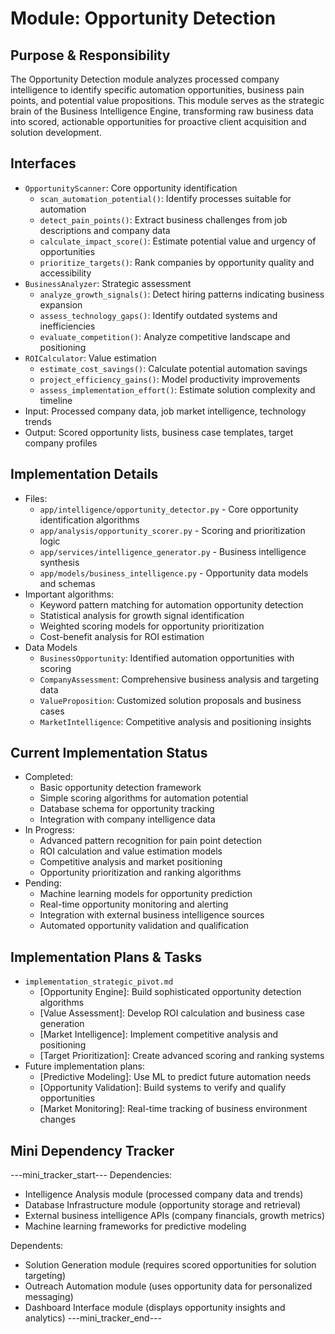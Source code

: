 # Module: Opportunity Detection

## Purpose & Responsibility
The Opportunity Detection module analyzes processed company intelligence to identify specific automation opportunities, business pain points, and potential value propositions. This module serves as the strategic brain of the Business Intelligence Engine, transforming raw business data into scored, actionable opportunities for proactive client acquisition and solution development.

## Interfaces
* `OpportunityScanner`: Core opportunity identification
  * `scan_automation_potential()`: Identify processes suitable for automation
  * `detect_pain_points()`: Extract business challenges from job descriptions and company data
  * `calculate_impact_score()`: Estimate potential value and urgency of opportunities
  * `prioritize_targets()`: Rank companies by opportunity quality and accessibility
* `BusinessAnalyzer`: Strategic assessment
  * `analyze_growth_signals()`: Detect hiring patterns indicating business expansion
  * `assess_technology_gaps()`: Identify outdated systems and inefficiencies
  * `evaluate_competition()`: Analyze competitive landscape and positioning
* `ROICalculator`: Value estimation
  * `estimate_cost_savings()`: Calculate potential automation savings
  * `project_efficiency_gains()`: Model productivity improvements
  * `assess_implementation_effort()`: Estimate solution complexity and timeline
* Input: Processed company data, job market intelligence, technology trends
* Output: Scored opportunity lists, business case templates, target company profiles

## Implementation Details
* Files:
  - `app/intelligence/opportunity_detector.py` - Core opportunity identification algorithms
  - `app/analysis/opportunity_scorer.py` - Scoring and prioritization logic
  - `app/services/intelligence_generator.py` - Business intelligence synthesis
  - `app/models/business_intelligence.py` - Opportunity data models and schemas
* Important algorithms:
  - Keyword pattern matching for automation opportunity detection
  - Statistical analysis for growth signal identification
  - Weighted scoring models for opportunity prioritization
  - Cost-benefit analysis for ROI estimation
* Data Models
  - `BusinessOpportunity`: Identified automation opportunities with scoring
  - `CompanyAssessment`: Comprehensive business analysis and targeting data
  - `ValueProposition`: Customized solution proposals and business cases
  - `MarketIntelligence`: Competitive analysis and positioning insights

## Current Implementation Status
* Completed:
  - Basic opportunity detection framework
  - Simple scoring algorithms for automation potential
  - Database schema for opportunity tracking
  - Integration with company intelligence data
* In Progress:
  - Advanced pattern recognition for pain point detection
  - ROI calculation and value estimation models
  - Competitive analysis and market positioning
  - Opportunity prioritization and ranking algorithms
* Pending:
  - Machine learning models for opportunity prediction
  - Real-time opportunity monitoring and alerting
  - Integration with external business intelligence sources
  - Automated opportunity validation and qualification

## Implementation Plans & Tasks
* `implementation_strategic_pivot.md`
  - [Opportunity Engine]: Build sophisticated opportunity detection algorithms
  - [Value Assessment]: Develop ROI calculation and business case generation
  - [Market Intelligence]: Implement competitive analysis and positioning
  - [Target Prioritization]: Create advanced scoring and ranking systems
* Future implementation plans:
  - [Predictive Modeling]: Use ML to predict future automation needs
  - [Opportunity Validation]: Build systems to verify and qualify opportunities
  - [Market Monitoring]: Real-time tracking of business environment changes

## Mini Dependency Tracker
---mini_tracker_start---
Dependencies:
- Intelligence Analysis module (processed company data and trends)
- Database Infrastructure module (opportunity storage and retrieval)
- External business intelligence APIs (company financials, growth metrics)
- Machine learning frameworks for predictive modeling

Dependents:
- Solution Generation module (requires scored opportunities for solution targeting)
- Outreach Automation module (uses opportunity data for personalized messaging)
- Dashboard Interface module (displays opportunity insights and analytics)
---mini_tracker_end---
